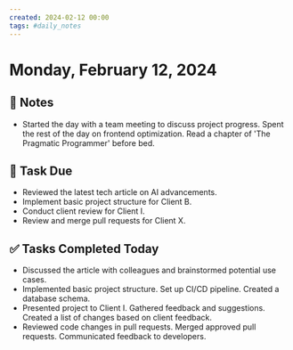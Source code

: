 ```yaml
---
created: 2024-02-12 00:00
tags: #daily_notes
---
```


# Monday, February 12, 2024

## 📓 Notes
- Started the day with a team meeting to discuss project progress. Spent the rest of the day on frontend optimization. Read a chapter of 'The Pragmatic Programmer' before bed.

## 📅 Task Due
- Reviewed the latest tech article on AI advancements.
- Implement basic project structure for Client B.
- Conduct client review for Client I.
- Review and merge pull requests for Client X.

## ✅ Tasks Completed Today
- Discussed the article with colleagues and brainstormed potential use cases.
- Implemented basic project structure. Set up CI/CD pipeline. Created a database schema.
- Presented project to Client I. Gathered feedback and suggestions. Created a list of changes based on client feedback.
- Reviewed code changes in pull requests. Merged approved pull requests. Communicated feedback to developers.